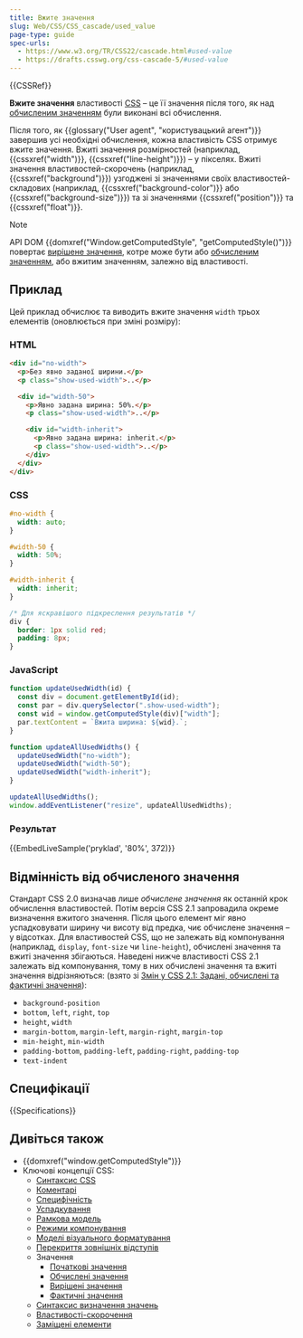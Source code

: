 ```yaml
---
title: Вжите значення
slug: Web/CSS/CSS_cascade/used_value
page-type: guide
spec-urls:
  - https://www.w3.org/TR/CSS22/cascade.html#used-value
  - https://drafts.csswg.org/css-cascade-5/#used-value
---
```


{{CSSRef}}

**Вжите значення** властивості [CSS](/uk/docs/Web/CSS) – це її значення після того, як над [обчисленим значенням](/uk/docs/Web/CSS/CSS_cascade/computed_value) були виконані всі обчислення.

Після того, як {{glossary("User agent", "користувацький агент")}} завершив усі необхідні обчислення, кожна властивість CSS отримує вжите значення. Вжиті значення розмірностей (наприклад, {{cssxref("width")}}, {{cssxref("line-height")}}) – у пікселях. Вжиті значення властивостей-скорочень (наприклад, {{cssxref("background")}}) узгоджені зі значеннями своїх властивостей-складових (наприклад, {{cssxref("background-color")}} або {{cssxref("background-size")}}) та зі значеннями {{cssxref("position")}} та {{cssxref("float")}}.

> [!NOTE]
> API DOM {{domxref("Window.getComputedStyle", "getComputedStyle()")}} повертає [вирішене значення](/uk/docs/Web/CSS/resolved_value), котре може бути або [обчисленим значенням](/uk/docs/Web/CSS/CSS_cascade/computed_value), або вжитим значенням, залежно від властивості.

## Приклад

Цей приклад обчислює та виводить вжите значення `width` трьох елементів (оновлюється при зміні розміру):

### HTML

```html
<div id="no-width">
  <p>Без явно заданої ширини.</p>
  <p class="show-used-width">..</p>

  <div id="width-50">
    <p>Явно задана ширина: 50%.</p>
    <p class="show-used-width">..</p>

    <div id="width-inherit">
      <p>Явно задана ширина: inherit.</p>
      <p class="show-used-width">..</p>
    </div>
  </div>
</div>
```

### CSS

```css
#no-width {
  width: auto;
}

#width-50 {
  width: 50%;
}

#width-inherit {
  width: inherit;
}

/* Для яскравішого підкреслення результатів */
div {
  border: 1px solid red;
  padding: 8px;
}
```

### JavaScript

```js
function updateUsedWidth(id) {
  const div = document.getElementById(id);
  const par = div.querySelector(".show-used-width");
  const wid = window.getComputedStyle(div)["width"];
  par.textContent = `Вжита ширина: ${wid}.`;
}

function updateAllUsedWidths() {
  updateUsedWidth("no-width");
  updateUsedWidth("width-50");
  updateUsedWidth("width-inherit");
}

updateAllUsedWidths();
window.addEventListener("resize", updateAllUsedWidths);
```

### Результат

{{EmbedLiveSample('pryklad', '80%', 372)}}

## Відмінність від обчисленого значення

Стандарт CSS 2.0 визначав лише _обчислене значення_ як останній крок обчислення властивостей. Потім версія CSS 2.1 запровадила окреме визначення вжитого значення. Після цього елемент міг явно успадковувати ширину чи висоту від предка, чиє обчислене значення – у відсотках. Для властивостей CSS, що не залежать від компонування (наприклад, `display`, `font-size` чи `line-height`), обчислені значення та вжиті значення збігаються. Наведені нижче властивості CSS 2.1 залежать від компонування, тому в них обчислені значення та вжиті значення відрізняються: (взято зі [Змін у CSS 2.1: Задані, обчислені та фактичні значення](https://www.w3.org/TR/CSS2/changes.html#q21.36)):

- `background-position`
- `bottom`, `left`, `right`, `top`
- `height`, `width`
- `margin-bottom`, `margin-left`, `margin-right`, `margin-top`
- `min-height`, `min-width`
- `padding-bottom`, `padding-left`, `padding-right`, `padding-top`
- `text-indent`

## Специфікації

{{Specifications}}

## Дивіться також

- {{domxref("window.getComputedStyle")}}
- Ключові концепції CSS:
  - [Синтаксис CSS](/uk/docs/Web/CSS/Syntax)
  - [Коментарі](/uk/docs/Web/CSS/Comments)
  - [Специфічність](/uk/docs/Web/CSS/Specificity)
  - [Успадкування](/uk/docs/Web/CSS/CSS_cascade/Inheritance)
  - [Рамкова модель](/uk/docs/Web/CSS/CSS_box_model/Introduction_to_the_CSS_box_model)
  - [Режими компонування](/uk/docs/Web/CSS/Layout_mode)
  - [Моделі візуального форматування](/uk/docs/Web/CSS/Visual_formatting_model)
  - [Перекриття зовнішніх відступів](/uk/docs/Web/CSS/CSS_box_model/Mastering_margin_collapsing)
  - Значення
    - [Початкові значення](/uk/docs/Web/CSS/CSS_cascade/initial_value)
    - [Обчислені значення](/uk/docs/Web/CSS/CSS_cascade/computed_value)
    - [Вирішені значення](/uk/docs/Web/CSS/CSS_cascade/resolved_value)
    - [Фактичні значення](/uk/docs/Web/CSS/CSS_cascade/actual_value)
  - [Синтаксис визначення значень](/uk/docs/Web/CSS/Value_definition_syntax)
  - [Властивості-скорочення](/uk/docs/Web/CSS/Shorthand_properties)
  - [Заміщені елементи](/uk/docs/Web/CSS/Replaced_element)
